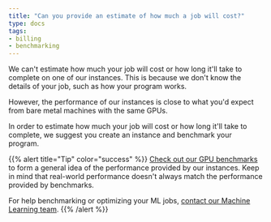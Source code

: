 ```yaml
---
title: "Can you provide an estimate of how much a job will cost?"
type: docs
tags:
- billing
- benchmarking
---
```


We can't estimate how much your job will cost or how long it'll take to
complete on one of our instances. This is because we don't know the details of
your job, such as how your program works.

However, the performance of our instances is close to what you'd expect from
bare metal machines with the same GPUs.

In order to estimate how much your job will cost or how long it'll take to
complete, we suggest you create an instance and benchmark your program.

{{% alert title="Tip" color="success" %}}
[Check out our GPU benchmarks](https://lambdalabs.com/gpu-benchmarks) to form
a general idea of the performance provided by our instances. Keep in mind that
real-world performance doesn't always match the performance provided by
benchmarks.

For help benchmarking or optimizing your ML jobs,
[contact our Machine Learning team](https://lambdalabs.typeform.com/consulting).
{{% /alert %}}
